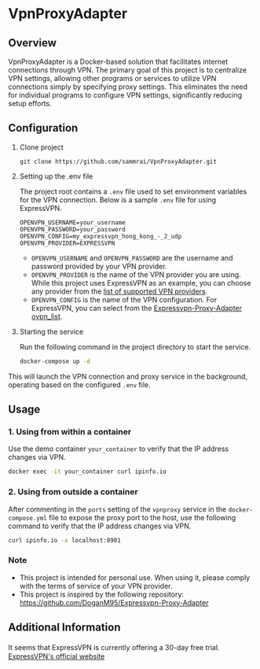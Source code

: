 # VpnProxyAdapter

## Overview

VpnProxyAdapter is a Docker-based solution that facilitates internet connections through VPN. The primary goal of this project is to centralize VPN settings, allowing other programs or services to utilize VPN connections simply by specifying proxy settings. This eliminates the need for individual programs to configure VPN settings, significantly reducing setup efforts.

## Configuration

1. Clone project

   ```
   git clone https://github.com/sammrai/VpnProxyAdapter.git
   ```

1. Setting up the .env file

   The project root contains a `.env` file used to set environment variables for the VPN connection. Below is a sample `.env` file for using ExpressVPN.

   ```
   OPENVPN_USERNAME=your_username
   OPENVPN_PASSWORD=your_password
   OPENVPN_CONFIG=my_expressvpn_hong_kong_-_2_udp
   OPENVPN_PROVIDER=EXPRESSVPN
   ```

   - `OPENVPN_USERNAME` and `OPENVPN_PASSWORD` are the username and password provided by your VPN provider.
   - `OPENVPN_PROVIDER` is the name of the VPN provider you are using. While this project uses ExpressVPN as an example, you can choose any provider from the [list of supported VPN providers](https://github.com/haugene/docker-transmission-openvpn/blob/master/docs/supported-providers.md#external-providers).
   - `OPENVPN_CONFIG` is the name of the VPN configuration. For ExpressVPN, you can select from the [Expressvpn-Proxy-Adapter ovpn_list](./README-configlist.md).

1. Starting the service

   Run the following command in the project directory to start the service.

   ```bash
   docker-compose up -d
   ```

This will launch the VPN connection and proxy service in the background, operating based on the configured `.env` file.

## Usage

### 1. Using from within a container

Use the demo container `your_container` to verify that the IP address changes via VPN.

```bash
docker exec -it your_container curl ipinfo.io
```

### 2. Using from outside a container

After commenting in the `ports` setting of the `vpnproxy` service in the `docker-compose.yml` file to expose the proxy port to the host, use the following command to verify that the IP address changes via VPN.

```bash
curl ipinfo.io -x localhost:8901
```

### Note

* This project is intended for personal use. When using it, please comply with the terms of service of your VPN provider.
* This project is inspired by the following repository: https://github.com/DoganM95/Expressvpn-Proxy-Adapter


## Additional Information

It seems that ExpressVPN is currently offering a 30-day free trial.　[ExpressVPN's official website](https://www.expressrefer.com/refer-a-friend/30-days-free?locale=jp&referrer_id=96807179&utm_campaign=referrals&utm_medium=copy_link&utm_source=referral_dashboard)
